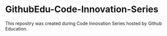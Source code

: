 # GithubEdu-Code-Innovation-Series

This repositry was created during Code Innovation Series hosted by Github Education.
